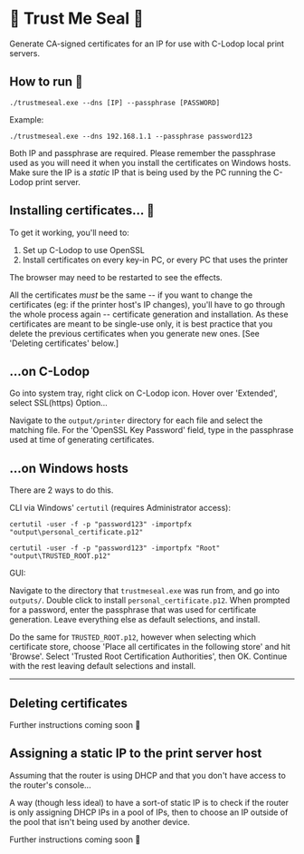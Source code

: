 # 🦭 Trust Me Seal 🦭

Generate CA-signed certificates for an IP for use with C-Lodop local print servers.

## How to run 🌊

`./trustmeseal.exe --dns [IP] --passphrase [PASSWORD]`

Example:

`./trustmeseal.exe --dns 192.168.1.1 --passphrase password123`

Both IP and passphrase are required. Please remember the passphrase used as you will need it when you install the certificates on Windows hosts. Make sure the IP is a _static_ IP that is being used by the PC running the C-Lodop print server.

## Installing certificates... 🌊

To get it working, you'll need to:
1. Set up C-Lodop to use OpenSSL
2. Install certificates on every key-in PC, or every PC that uses the printer

The browser may need to be restarted to see the effects.

All the certificates _must_ be the same -- if you want to change the certificates (eg: if the printer host's IP changes), you'll have to go through the whole process again -- certificate generation and installation. As these certificates are meant to be single-use only, it is best practice that you delete the previous certificates when you generate new ones. [See 'Deleting certificates' below.]

## ...on C-Lodop

Go into system tray, right click on C-Lodop icon. Hover over 'Extended', select SSL(https) Option...

Navigate to the `output/printer` directory for each file and select the matching file. For the 'OpenSSL Key Password' field, type in the passphrase used at time of generating certificates.

## ...on Windows hosts 

There are 2 ways to do this.

CLI via Windows' `certutil` (requires Administrator access):

`certutil -user -f -p "password123" -importpfx "output\personal_certificate.p12"`

`certutil -user -f -p "password123" -importpfx "Root" "output\TRUSTED_ROOT.p12"`

GUI:

Navigate to the directory that `trustmeseal.exe` was run from, and go into `outputs/`. Double click to install `personal_certificate.p12`. When prompted for a password, enter the passphrase that was used for certificate generation. Leave everything else as default selections, and install.

Do the same for `TRUSTED_ROOT.p12`, however when selecting which certificate store, choose 'Place all certificates in the following store' and hit 'Browse'. Select 'Trusted Root Certification Authorities', then OK. Continue with the rest leaving default selections and install.

---

## Deleting certificates

Further instructions coming soon 🦭

## Assigning a static IP to the print server host

Assuming that the router is using DHCP and that you don't have access to the router's console...

A way (though less ideal) to have a sort-of static IP is to check if the router is only assigning DHCP IPs in a pool of IPs, then to choose an IP outside of the pool that isn't being used by another device.

Further instructions coming soon 🦭